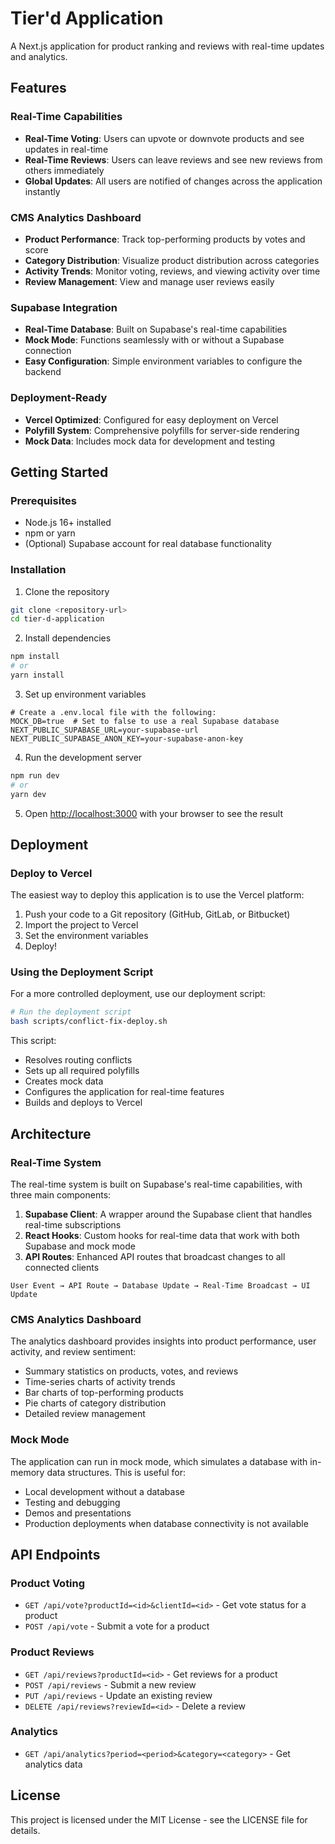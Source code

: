# Tier'd Application

A Next.js application for product ranking and reviews with real-time updates and analytics.

## Features

### Real-Time Capabilities
- **Real-Time Voting**: Users can upvote or downvote products and see updates in real-time
- **Real-Time Reviews**: Users can leave reviews and see new reviews from others immediately
- **Global Updates**: All users are notified of changes across the application instantly

### CMS Analytics Dashboard
- **Product Performance**: Track top-performing products by votes and score
- **Category Distribution**: Visualize product distribution across categories
- **Activity Trends**: Monitor voting, reviews, and viewing activity over time
- **Review Management**: View and manage user reviews easily

### Supabase Integration
- **Real-Time Database**: Built on Supabase's real-time capabilities
- **Mock Mode**: Functions seamlessly with or without a Supabase connection
- **Easy Configuration**: Simple environment variables to configure the backend

### Deployment-Ready
- **Vercel Optimized**: Configured for easy deployment on Vercel
- **Polyfill System**: Comprehensive polyfills for server-side rendering
- **Mock Data**: Includes mock data for development and testing

## Getting Started

### Prerequisites
- Node.js 16+ installed
- npm or yarn
- (Optional) Supabase account for real database functionality

### Installation

1. Clone the repository
```bash
git clone <repository-url>
cd tier-d-application
```

2. Install dependencies
```bash
npm install
# or
yarn install
```

3. Set up environment variables
```
# Create a .env.local file with the following:
MOCK_DB=true  # Set to false to use a real Supabase database
NEXT_PUBLIC_SUPABASE_URL=your-supabase-url
NEXT_PUBLIC_SUPABASE_ANON_KEY=your-supabase-anon-key
```

4. Run the development server
```bash
npm run dev
# or
yarn dev
```

5. Open [http://localhost:3000](http://localhost:3000) with your browser to see the result

## Deployment

### Deploy to Vercel

The easiest way to deploy this application is to use the Vercel platform:

1. Push your code to a Git repository (GitHub, GitLab, or Bitbucket)
2. Import the project to Vercel
3. Set the environment variables
4. Deploy!

### Using the Deployment Script

For a more controlled deployment, use our deployment script:

```bash
# Run the deployment script
bash scripts/conflict-fix-deploy.sh
```

This script:
- Resolves routing conflicts
- Sets up all required polyfills
- Creates mock data
- Configures the application for real-time features
- Builds and deploys to Vercel

## Architecture

### Real-Time System

The real-time system is built on Supabase's real-time capabilities, with three main components:

1. **Supabase Client**: A wrapper around the Supabase client that handles real-time subscriptions
2. **React Hooks**: Custom hooks for real-time data that work with both Supabase and mock mode
3. **API Routes**: Enhanced API routes that broadcast changes to all connected clients

```
User Event → API Route → Database Update → Real-Time Broadcast → UI Update
```

### CMS Analytics Dashboard

The analytics dashboard provides insights into product performance, user activity, and review sentiment:

- Summary statistics on products, votes, and reviews
- Time-series charts of activity trends
- Bar charts of top-performing products
- Pie charts of category distribution
- Detailed review management

### Mock Mode

The application can run in mock mode, which simulates a database with in-memory data structures. This is useful for:

- Local development without a database
- Testing and debugging
- Demos and presentations
- Production deployments when database connectivity is not available

## API Endpoints

### Product Voting
- `GET /api/vote?productId=<id>&clientId=<id>` - Get vote status for a product
- `POST /api/vote` - Submit a vote for a product

### Product Reviews
- `GET /api/reviews?productId=<id>` - Get reviews for a product
- `POST /api/reviews` - Submit a new review
- `PUT /api/reviews` - Update an existing review
- `DELETE /api/reviews?reviewId=<id>` - Delete a review

### Analytics
- `GET /api/analytics?period=<period>&category=<category>` - Get analytics data

## License

This project is licensed under the MIT License - see the LICENSE file for details.